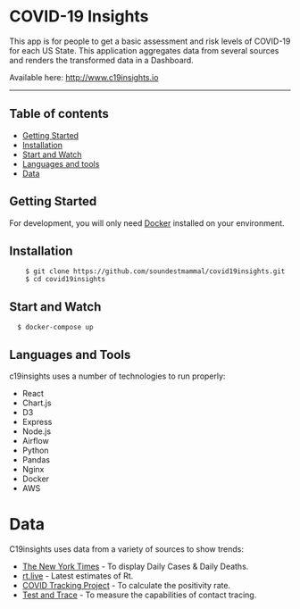 # COVID-19 Insights

This app is for people to get a basic assessment and risk levels of COVID-19 for each US State. This application aggregates data from several sources and renders the transformed data in a Dashboard.

Available here: http://www.c19insights.io

***
## Table of contents
- [Getting Started](#getting-started)
- [Installation](#installation)
- [Start and Watch](#start-and-watch)
- [Languages and tools](#languages-and-tools)
- [Data](#data)

## Getting Started
For development, you will only need [Docker](http://docker.com) installed on your environment.

## Installation

```
    $ git clone https://github.com/soundestmammal/covid19insights.git
    $ cd covid19insights
```

## Start and Watch

```
  $ docker-compose up
```

## Languages and Tools

c19insights uses a number of technologies to run properly:

* React
* Chart.js
* D3
* Express
* Node.js
* Airflow
* Python
* Pandas
* Nginx
* Docker
* AWS



# Data

C19insights uses data from a variety of sources to show trends:

* [The New York Times](https://developer.nytimes.com/) - To display Daily Cases & Daily Deaths.
* [rt.live](https://rt.live/) - Latest estimates of Rt.
* [COVID Tracking Project](https://covidtracking.com/data) - To calculate the positivity rate.
* [Test and Trace](https://testandtrace.com/) - To measure the capabilities of contact tracing.
